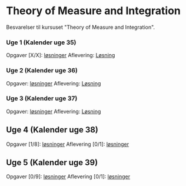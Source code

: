# Theory of Measure and Integration
Besvarelser til kursuset "Theory of Measure and Integration".

### Uge 1 (Kalender uge 35)
Opgaver [X/X]: [løsninger]()
Aflevering: [Løsning]()

### Uge 2 (Kalender uge 36)
Opgaver: [løsninger]()
Aflevering: [Løsning]()

### Uge 3 (Kalender uge 37)
Opgaver: [løsninger]()
Aflevering: [Løsning]()

## Uge 4 (Kalender uge 38)
Opgaver [1/8]: [løsninger](https://github.com/ValdemarOtte/Theory-of-Measure-and-Integration/blob/main/TØ/week_4/week_4.pdf)
Aflevering [0/1]: [løsninger](https://github.com/ValdemarOtte/Theory-of-Measure-and-Integration/blob/main/assignments/week_4/week_4_assignment.pdf)

## Uge 5 (Kalender uge 39)
Opgaver [0/9]: [løsninger](https://github.com/ValdemarOtte/Theory-of-Measure-and-Integration/blob/main/TØ/week_5/week_5.pdf)
Aflevering [0/1]: [løsninger](https://github.com/ValdemarOtte/Theory-of-Measure-and-Integration/blob/main/assignments/week_5/week_5_assignment.pdf)